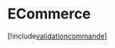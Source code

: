 # ECommerce

[!include[validationcommande](ecommerce.validationcommande.autogen.md)]















































